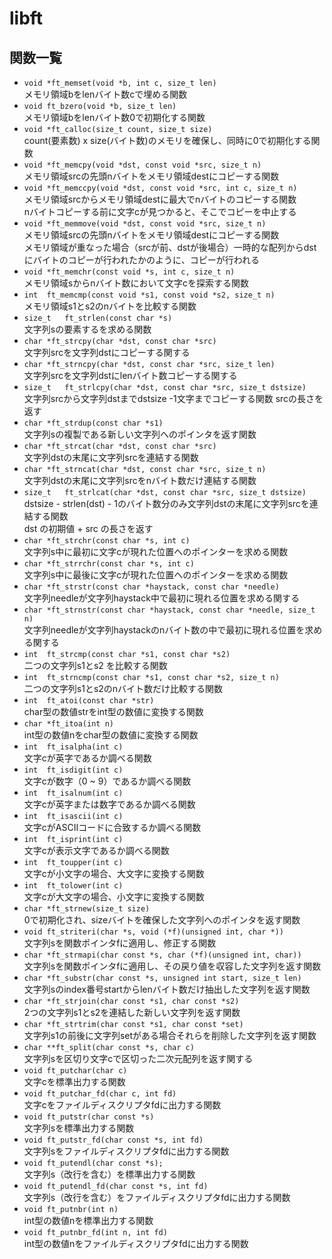 # libft
## 関数一覧
- `void	*ft_memset(void *b, int c, size_t len)`  
メモリ領域bをlenバイト数cで埋める関数    
- `void	ft_bzero(void *b, size_t len)`  
メモリ領域bをlenバイト数0で初期化する関数    
- `void	*ft_calloc(size_t count, size_t size)`  
count(要素数) x size(バイト数)のメモリを確保し、同時に0で初期化する関数    
- `void	*ft_memcpy(void *dst, const void *src, size_t n)`  
メモリ領域srcの先頭nバイトをメモリ領域destにコピーする関数    
- `void	*ft_memccpy(void *dst, const void *src, int c, size_t n)`  
メモリ領域srcからメモリ領域destに最大でnバイトのコピーする関数  
nバイトコピーする前に文字cが見つかると、そこでコピーを中止する    
- `void	*ft_memmove(void *dst, const void *src, size_t n)`  
メモリ領域srcの先頭nバイトをメモリ領域destにコピーする関数  
メモリ領域が重なった場合（srcが前、dstが後場合）一時的な配列からdstにバイトのコピーが行われたかのように、コピーが行われる    
- `void	*ft_memchr(const void *s, int c, size_t n)`  
メモリ領域sからnバイト数において文字cを探索する関数    
- `int	ft_memcmp(const void *s1, const void *s2, size_t n)`  
メモリ領域s1とs2のnバイトを比較する関数    
- `size_t	ft_strlen(const char *s)`  
文字列sの要素するを求める関数    
- `char	*ft_strcpy(char *dst, const char *src)`  
文字列srcを文字列dstにコピーする関する    
- `char	*ft_strncpy(char *dst, const char *src, size_t len)`  
文字列srcを文字列dstにlenバイト数コピーする関する    
- `size_t	ft_strlcpy(char *dst, const char *src, size_t dstsize)`  
文字列srcから文字列dstまでdstsize -1文字までコピーする関数 srcの長さを返す    
- `char	*ft_strdup(const char *s1)`  
文字列sの複製である新しい文字列へのポインタを返す関数    
- `char	*ft_strcat(char *dst, const char *src)`  
文字列dstの末尾に文字列srcを連結する関数    
- `char	*ft_strncat(char *dst, const char *src, size_t n)`  
文字列dstの末尾に文字列srcをnバイト数だけ連結する関数    
- `size_t	ft_strlcat(char *dst, const char *src, size_t dstsize)`  
dstsize - strlen(dst) - 1のバイト数分のみ文字列dstの末尾に文字列srcを連結する関数  
dst の初期値 + src の長さを返す    
- `char	*ft_strchr(const char *s, int c)`  
文字列s中に最初に文字cが現れた位置へのポインターを求める関数    
- `char	*ft_strrchr(const char *s, int c)`  
文字列s中に最後に文字cが現れた位置へのポインターを求める関数    
- `char	*ft_strstr(const char *haystack, const char *needle)`  
文字列needleが文字列haystack中で最初に現れる位置を求める関する    
- `char	*ft_strnstr(const char *haystack, const char *needle, size_t n)`  
文字列needleが文字列haystackのnバイト数の中で最初に現れる位置を求める関する    
- `int	ft_strcmp(const char *s1, const char *s2)`  
二つの文字列s1とs2 を比較する関数    
- `int	ft_strncmp(const char *s1, const char *s2, size_t n)`  
二つの文字列s1とs2のnバイト数だけ比較する関数    
- `int	ft_atoi(const char *str)`  
char型の数値strをint型の数値に変換する関数    
- `char	*ft_itoa(int n)`  
int型の数値nをchar型の数値に変換する関数    
- `int	ft_isalpha(int c)`  
文字cが英字であるか調べる関数    
- `int	ft_isdigit(int c)`  
文字cが数字（0 ~ 9）であるか調べる関数    
- `int	ft_isalnum(int c)`  
文字cが英字または数字であるか調べる関数    
- `int	ft_isascii(int c)`  
文字cがASCIIコードに合致するか調べる関数    
- `int	ft_isprint(int c)`  
文字cが表示文字であるか調べる関数    
- `int	ft_toupper(int c)`  
文字cが小文字の場合、大文字に変換する関数    
- `int	ft_tolower(int c)`  
文字cが大文字の場合、小文字に変換する関数    
- `char	*ft_strnew(size_t size)`  
0で初期化され、sizeバイトを確保した文字列へのポインタを返す関数    
- `void	ft_striteri(char *s, void (*f)(unsigned int, char *))`  
文字列sを関数ポインタfに適用し、修正する関数    
- `char	*ft_strmapi(char const *s, char (*f)(unsigned int, char))`  
文字列sを関数ポインタfに適用し、その戻り値を収容した文字列を返す関数    
- `char	*ft_substr(char const *s, unsigned int start, size_t len)`  
文字列sのindex番号startからlenバイト数だけ抽出した文字列を返す関数    
- `char	*ft_strjoin(char const *s1, char const *s2)`  
2つの文字列s1とs2を連結した新しい文字列を返す関数    
- `char	*ft_strtrim(char const *s1, char const *set)`  
文字列s1の前後に文字列setがある場合それらを削除した文字列を返す関数    
- `char	**ft_split(char const *s, char c)`  
文字列sを区切り文字cで区切った二次元配列を返す関する    
- `void	ft_putchar(char c)`  
文字cを標準出力する関数    
- `void	ft_putchar_fd(char c, int fd)`  
文字cをファイルディスクリプタfdに出力する関数    
- `void	ft_putstr(char const *s)`  
文字列sを標準出力する関数    
- `void	ft_putstr_fd(char const *s, int fd)`  
文字列sをファイルディスクリプタfdに出力する関数    
- `void	ft_putendl(char const *s);`  
文字列s（改行を含む）を標準出力する関数    
- `void	ft_putendl_fd(char const *s, int fd)`  
文字列s（改行を含む）をファイルディスクリプタfdに出力する関数    
- `void	ft_putnbr(int n)`  
int型の数値nを標準出力する関数    
- `void	ft_putnbr_fd(int n, int fd)`  
int型の数値nをファイルディスクリプタfdに出力する関数    
